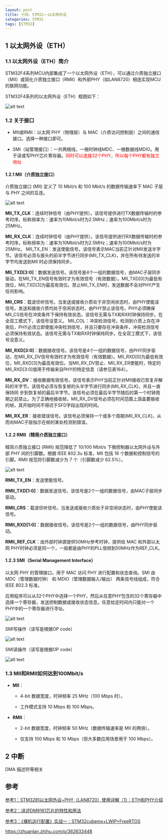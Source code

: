 ```yaml
---
layout: post
title: 十四、STM32——以太网外设
categories: STM32
tags: [STM32]
---
```


## 1 以太网外设（ETH）

### 1.1 以太网外设（ETH）简介

STM32F4系列MCU内部集成了一个以太网外设（ETH），可以通过介质独立接口（MII）或简化介质独立接口（RMII）和外部PHY（如LAN8720）相连实现MCU的联网功能。

STM32F4系列的以太网外设（ETH）框图如下：

![alt text](/assets/ST/14_Ethernet/image/image.png)

### 1.2 关于接口

- MII或RMII：以太网 PHY（物理层）与 MAC（介质访问控制层）之间的通信接口。选择一种接口即可。

- SMI（站管理接口）：一共两根线，一根时钟线MDC、一根数据线MDIO。用于读或写PHY芯片寄存器。<font color="red">同时可以连接32个PHY，所以每个PHY都有独立地址</font>

#### 1.2.1 MII（介质独立接口）

介质独立接口 (MII) 定义了 10 Mbit/s 和 100 Mbit/s 的数据传输速率下 MAC 子层与 PHY 之间的互连。

![alt text](/assets/ST/14_Ethernet/image/image-4.png)

**MII_TX_CLK**：连续时钟信号（由PHY提供）。该信号提供进行TX数据传输时的参考时序。标称频率为：速率为10Mbit/s时为2.5MHz；速率为100Mbit/s时为25MHz。

**MII_RX_CLK**：连续时钟信号（由PHY提供）。该信号提供进行RX数据传输时的参考时序。标称频率为：速率为10Mbit/s时为2.5MHz；速率为100Mbit/s时为25MHz。
MII_TX_EN：发送使能信号。该信号表示MAC当前正针对MII发送半字节。该信号必须与报头的前半字节进行同步(MII_TX_CLK)，并在所有待发送的半字节均发送到MII
时必须保持同步。

**MII_TXD[3:0]**：数据发送信号。该信号是4个一组的数据信号，由MAC子层同步驱动，在MII_TX_EN信号有效时才为有效信号（有效数据）。MII_TXD[0]为最低有效位，MII_TXD[3]为最高有效位。禁止MII_TX_EN时，发送数据不会对PHY产生任何影响。

**MII_CRS**：载波侦听信号。当发送或接收介质处于非空闲状态时，由PHY使能该信号。发送和接收介质均处于空闲状态时，由PHY禁止该信号。PHY必须确保MII_CS信号在冲突条件下保持有效状态。该信号无需与TX和RX时钟保持同步。在全双工模式下，该信号没意义。
MII_COL：冲突检测信号。检测到介质上存在冲突后，PHY必须立即使能冲突检测信号，并且只要存在冲突条件，冲突检测信号必须保持有效状态。该信号无需与TX和RX时钟保持同步。在全双工模式下，该信号没意义。

**MII_RXD[3:0]**：数据接收信号。该信号是4个一组的数据信号，由PHY同步驱动，在MII_RX_DV信号有效时才为有效信号（有效数据）。MII_RXD[0]为最低有效位，MII_RXD[3]为最高有效位。当MII_RX_DV禁止、MII_RX_ER使能时，特定的MII_RXD[3:0]值用于传输来自PHY的特定信息（请参见表164）。

**MII_RX_DV**：接收数据有效信号。该信号表示PHY当前正针对MII接收已恢复并解码的半字节。该信号必须与恢复帧的头半字节进行同步(MII_RX_CLK)，并且一直保持同
步到恢复帧的最后半字节。该信号必须在最后半字节随后的第一个时钟周期之前禁止。为了正确地接收帧，MII_RX_DV信号必须在时间范围上涵盖要接收的帧，其开始时间不得迟于SFD字段出现的时间。

**MII_RX_ER**：接收错误信号。该信号必须保持一个或多个周期(MII_RX_CLK)，从而向MAC子层指示在帧的某处检测到错误。

#### 1.2.2 RMII（精简介质独立接口）

精简介质独立接口 (RMII) 规范降低了 10/100 Mbit/s 下微控制器以太网外设与外部 PHY 间的引脚数。根据 IEEE 802.3u 标准，MII 包括 16 个数据和控制信号的引脚。RMII 规范将引脚数减少为 7 个（引脚数减少 62.5%）。

![alt text](/assets/ST/14_Ethernet/image/image-5.png)

**RMII_TX_EN**：发送使能信号。

**RMII_TXD[1:0]**：数据发送信号。该信号是2个一组的数据信号，由MAC子层同步驱动。

**RMII_CRS**：载波侦听信号。当发送或接收介质处于非空闲状态时，由PHY使能该信号。

**RMII_RXD[1:0]**：数据接收信号。该信号是2个一组的数据信号，由PHY同步驱动。

**RMII_REF_CLK**：由外部时钟源提供50MHz参考时钟，提供给 MAC 和外部以太网 PHY时钟必须是同一个，一般都是由PHY的PLL倍频到50MHz作为REF_CLK。

#### 1.2.3 SMI（Serial Management Interface）

以太网 PHY 的管理接口，用于 MAC 访问 PHY 进行配置和状态查询。SMI 由 MDC（管理数据时钟） 和 MDIO（管理数据输入/输出） 两条信号线组成，符合 IEEE 802.3 标准。

应用程序可以从32个PHY中选择一个PHY，然后从任意PHY包含的32个寄存器中选择一个寄存器，发送控制数据或接收状态信息。任意给定时间内只能对一个PHY中的一个寄存器进行寻址。

![alt text](/assets/ST/14_Ethernet/image/image-1.png)

SMI写操作（读写是根据OP code）

![alt text](/assets/ST/14_Ethernet/image/image-2.png)

SMI读操作（读写是根据OP code）

![alt text](/assets/ST/14_Ethernet/image/image-3.png)

### 1.3 MII和RMII如何达到100Mbit/s

- **MII**：
  - 4-bit 数据宽度，时钟频率 25 MHz（100 Mbps 时）。
  
  - 工作模式支持 10 Mbps 和 100 Mbps。

- **RMII**：

  - 2-bit 数据宽度，时钟频率 50 MHz（数据传输速率是 MII 的两倍）。

  - 仅支持 100 Mbps 和 10 Mbps（但大多数应用场景用于 100 Mbps）。

## 2 中断

DMA 描述符等相关


## 参考

[参考1：STM32的以太网外设+PHY（LAN8720）使用详解（1）：ETH和PHY介绍](https://blog.csdn.net/kevin1499/article/details/135041701)

[参考2：详述DM9161芯片的特性和用法](https://blog.csdn.net/mftang/article/details/138270711)

[参考3：《裸机运行配置》实战一：STM32cubemx+LWIP+FreeRTOS](https://blog.csdn.net/qq_56103912/article/details/129689058)

https://zhuanlan.zhihu.com/p/362633448